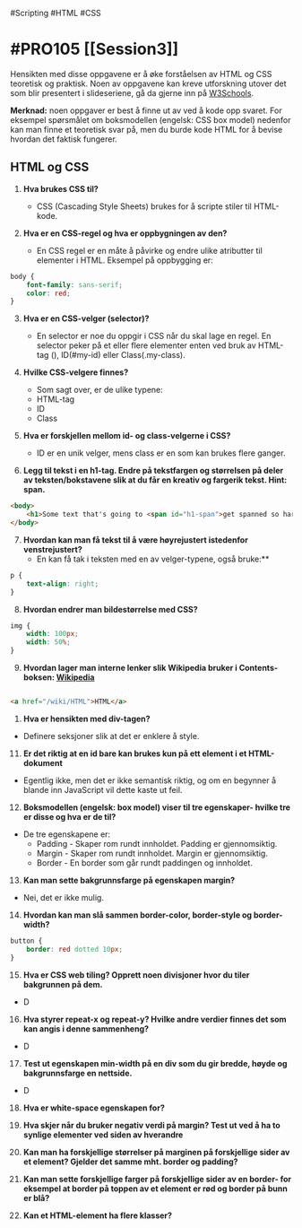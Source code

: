#Scripting #HTML #CSS


#PRO105 [[Session3]] 
=================

Hensikten med disse oppgavene er å øke forståelsen av HTML og CSS teoretisk og praktisk. Noen av oppgavene kan kreve utforskning utover det som blir presentert i slideseriene, gå da gjerne inn på [W3Schools](http://www.w3schools.com).

**Merknad:** noen oppgaver er best å finne ut av ved å kode opp svaret. For eksempel spørsmålet om boksmodellen (engelsk: CSS box model) nedenfor kan man finne et teoretisk svar på, men du burde kode HTML for å bevise hvordan det faktisk fungerer.

HTML og CSS
---------------
1. **Hva brukes CSS til?**
	- CSS (Cascading Style Sheets) brukes for å scripte stiler til HTML-kode.

2. **Hva er en CSS-regel og hva er oppbygningen av den?**
	- En CSS regel er en måte å påvirke og endre ulike atributter til elementer i HTML. Eksempel på oppbygging er:

```css
body {
	font-family: sans-serif;
	color: red;
}
```

3. **Hva er en CSS-velger (selector)?**
	- En selector er noe du oppgir i CSS når du skal lage en regel. En selector peker på et eller flere elementer enten ved bruk av HTML-tag (<body></body>), ID(#my-id) eller Class(.my-class).

4. **Hvilke CSS-velgere finnes?**
	- Som sagt over, er de ulike typene:
	- HTML-tag
	- ID
	- Class

5. **Hva er forskjellen mellom id- og class-velgerne i CSS?**
	- ID er en unik velger, mens class er en som kan brukes flere ganger.

6. **Legg til tekst i en h1-tag. Endre på tekstfargen og størrelsen på deler av teksten/bokstavene slik at du får en kreativ og fargerik tekst. Hint: span.**

```html
<body>
	<h1>Some text that's going to <span id="h1-span">get spanned so hard.</span></h1>
</body>
```

7. **Hvordan kan man få tekst til å være høyrejustert istedenfor venstrejustert?**
	- En kan få tak i teksten med en av velger-typene, også bruke:**

```css
p {
	text-align: right;
}
```

8. **Hvordan endrer man bildestørrelse med CSS?**


```css
img {
	width: 100px;
	width: 50%;
}
```


9. **Hvordan lager man interne lenker slik Wikipedia bruker i Contents-boksen: [Wikipedia](http://en.wikipedia.org/wiki/HTML)**

```html

<a href="/wiki/HTML">HTML</a>

```

1. **Hva er hensikten med div-tagen?**
- Definere seksjoner slik at det er enklere å style.

11. **Er det riktig at en id bare kan brukes kun på ett element i et HTML-dokument**
- Egentlig ikke, men det er ikke semantisk riktig, og om en begynner å blande inn JavaScript vil dette kaste ut feil.

12. **Boksmodellen (engelsk: box model) viser til tre egenskaper- hvilke tre er disse og hva er de til?**
- De tre egenskapene er:
	* Padding - Skaper rom rundt innholdet. Padding er gjennomsiktig.
	* Margin - Skaper rom rundt innholdet. Margin er gjennomsiktig.
	* Border - En border som går rundt paddingen og innholdet.

13. **Kan man sette bakgrunnsfarge på egenskapen margin?**
- Nei, det er ikke mulig.

14. **Hvordan kan man slå sammen border-color, border-style og border-width?**

```css
button {
	border: red dotted 10px;
}
```

15. **Hva er CSS web tiling? Opprett noen divisjoner hvor du tiler bakgrunnen på dem.**
- D

16. **Hva styrer repeat-x og repeat-y? Hvilke andre verdier finnes det som kan angis i denne sammenheng?**
- D

17. **Test ut egenskapen min-width på en div som du gir bredde, høyde og bakgrunnsfarge en nettside.**
- D

18. **Hva er white-space egenskapen for?**

19. **Hva skjer når du bruker negativ verdi på margin? Test ut ved å ha to synlige elementer ved siden av hverandre**

20. **Kan man ha forskjellige størrelser på marginen på forskjellige sider av et element? Gjelder det samme mht. border og padding?**

21. **Kan man sette forskjellige farger på forskjellige sider av en border- for eksempel at border på toppen av et element er rød og border på bunn er blå?**

22. **Kan et HTML-element ha flere klasser?**